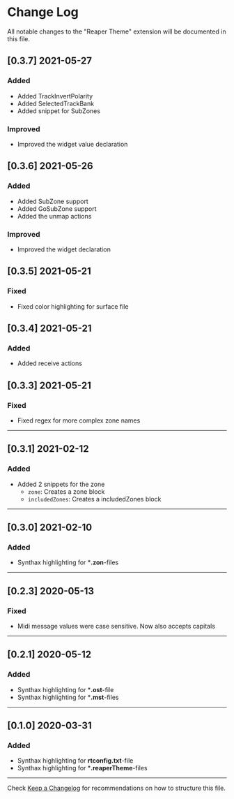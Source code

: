 # Change Log

All notable changes to the "Reaper Theme" extension will be documented in this file.

## [0.3.7] 2021-05-27

### Added
- Added TrackInvertPolarity
- Added SelectedTrackBank
- Added snippet for SubZones

### Improved
- Improved the widget value declaration

## [0.3.6] 2021-05-26

### Added
- Added SubZone support
- Added GoSubZone support
- Added the unmap actions

### Improved
- Improved the widget declaration

## [0.3.5] 2021-05-21

### Fixed
- Fixed color highlighting for surface file

## [0.3.4] 2021-05-21

### Added
- Added receive actions

## [0.3.3] 2021-05-21

### Fixed
- Fixed regex for more complex zone names

---
## [0.3.1] 2021-02-12

### Added
- Added 2 snippets for the zone
  - `zone`: Creates a zone block
  - `includedZones`: Creates a includedZones block

---
## [0.3.0] 2021-02-10

### Added
- Synthax highlighting for ***.zon**-files

---
## [0.2.3] 2020-05-13

### Fixed
- Midi message values were case sensitive. Now also accepts capitals

---
## [0.2.1] 2020-05-12

### Added
- Synthax highlighting for ***.ost**-file
- Synthax highlighting for ***.mst**-files

---
## [0.1.0] 2020-03-31

### Added
- Synthax highlighting for **rtconfig.txt**-file
- Synthax highlighting for ***.reaperTheme**-files

---
Check [Keep a Changelog](http://keepachangelog.com/) for recommendations on how to structure this file.
